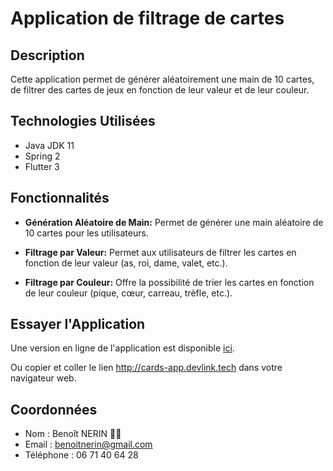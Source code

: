 # Application de filtrage de cartes

## Description

Cette application permet de générer aléatoirement une main de 10 cartes, de filtrer des cartes de jeux en fonction de leur valeur et de leur couleur. 

## Technologies Utilisées

- Java JDK 11
- Spring 2
- Flutter 3

## Fonctionnalités

- **Génération Aléatoire de Main:** Permet de générer une main aléatoire de 10 cartes pour les utilisateurs.

- **Filtrage par Valeur:** Permet aux utilisateurs de filtrer les cartes en fonction de leur valeur (as, roi, dame, valet, etc.).
- **Filtrage par Couleur:** Offre la possibilité de trier les cartes en fonction de leur couleur (pique, cœur, carreau, trèfle, etc.).

## Essayer l'Application

Une version en ligne de l'application est disponible [ici](http://cards-app.devlink.tech). 

Ou copier et coller le lien http://cards-app.devlink.tech dans votre navigateur web.

## Coordonnées

- Nom : Benoît NERIN 🙋‍♂
- Email : benoitnerin@gmail.com
- Téléphone : 06 71 40 64 28


